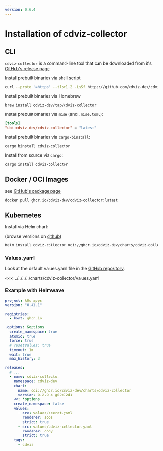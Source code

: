 ```yaml
---
version: 0.6.4
---
```


# Installation of cdviz-collector

## CLI

`cdviz-collector` is a command-line tool that can be downloaded from it's [GitHub's release page](https://github.com/cdviz/cdviz-collector/releases):

Install prebuilt binaries via shell script

```bash
curl --proto '=https' --tlsv1.2 -LsSf https://github.com/cdviz-dev/cdviz-collector/releases/download/{{ $params.version }}/cdviz-collector-installer.sh | sh
```

Install prebuilt binaries via Homebrew

```bash
brew install cdviz-dev/tap/cdviz-collector
```

Install prebuilt binaries via `mise` (and `.mise.toml`):

```toml
[tools]
"ubi:cdviz-dev/cdviz-collector" = "latest"
```

Install prebuilt binaries via `cargo-binstall`:

```bash
cargo binstall cdviz-collector
```

Install from source via `cargo`:

```bash
cargo install cdviz-collector
```

## Docker / OCI Images

see [GitHub's package page](https://github.com/cdviz-dev/cdviz-collector/pkgs/container/cdviz-collector)

```bash
docker pull ghcr.io/cdviz-dev/cdviz-collector:latest
```

## Kubernetes

Install via Helm chart:

(browse versions on [github](https://github.com/cdviz-dev/cdviz/pkgs/container/charts%2Fcdviz-collector))

```bash
helm install cdviz-collector oci://ghcr.io/cdviz-dev/charts/cdviz-collector
```

### Values.yaml

Look at the default values.yaml file in the [GitHub repository](https://github.com/cdviz-dev/cdviz/blob/main/charts/cdviz-collector/values.yaml).

<<< ../../../../charts/cdviz-collector/values.yaml

### Example with Helmwave

```yaml
project: k8s-apps
version: "0.41.1"

registries:
  - host: ghcr.io

.options: &options
  create_namespace: true
  atomic: true
  force: true
  # resetValues: true
  timeout: 1m
  wait: true
  max_history: 3

releases:
  # ...
  - name: cdviz-collector
    namespace: cdviz-dev
    chart:
      name: oci://ghcr.io/cdviz-dev/charts/cdviz-collector
      version: 0.2.0-4-g62e72d1
    <<: *options
    create_namespace: false
    values:
      - src: values/secret.yaml
        renderer: sops
        strict: true
      - src: values/cdviz-collector.yaml
        renderer: copy
        strict: true
    tags:
      - cdviz
```

